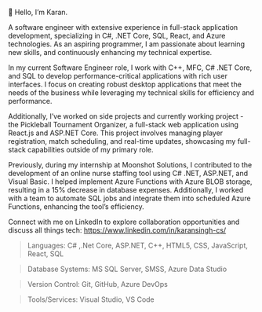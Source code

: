 👋 Hello, I’m Karan.

A software engineer with extensive experience in full-stack application development, specializing in C#, .NET Core, SQL, React, and Azure technologies. As an aspiring programmer, I am passionate about learning new skills, and continuously enhancing my technical expertise.

In my current Software Engineer role, I work with C++, MFC, C# .NET Core, and SQL to develop performance-critical applications with rich user interfaces. I focus on creating robust desktop applications that meet the needs of the business while leveraging my technical skills for efficiency and performance.

Additionally, I’ve worked on side projects and currently working project - the Pickleball Tournament Organizer, a full-stack web application using React.js and ASP.NET Core. This project involves managing player registration, match scheduling, and real-time updates, showcasing my full-stack capabilities outside of my primary role.

Previously, during my internship at Moonshot Solutions, I contributed to the development of an online nurse staffing tool using C# .NET, ASP.NET, and Visual Basic. I helped implement Azure Functions with Azure BLOB storage, resulting in a 15% decrease in database expenses. Additionally, I worked with a team to automate SQL jobs and integrate them into scheduled Azure Functions, enhancing the tool’s efficiency.

Connect with me on LinkedIn to explore collaboration opportunities and discuss all things tech: https://www.linkedin.com/in/karansingh-cs/

> Languages: 
   C# ,.Net Core, ASP.NET, C++, HTML5, CSS, JavaScript, React, SQL
    
> Database Systems: 
   MS SQL Server, SMSS, Azure Data Studio
   
> Version Control: 
   Git, GitHub, Azure DevOps

> Tools/Services: 
   Visual Studio, VS Code

